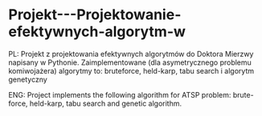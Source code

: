 # Projekt---Projektowanie-efektywnych-algorytm-w
PL: Projekt z projektowania efektywnych algorytmów do Doktora Mierzwy napisany w Pythonie. Zaimplementowane (dla asymetrycznego problemu komiwojażera) algorytmy to: bruteforce, held-karp, tabu search i algorytm genetyczny

ENG: Project implements the following algorithm for ATSP problem: brute-force, held-karp, tabu search and genetic algorithm.
